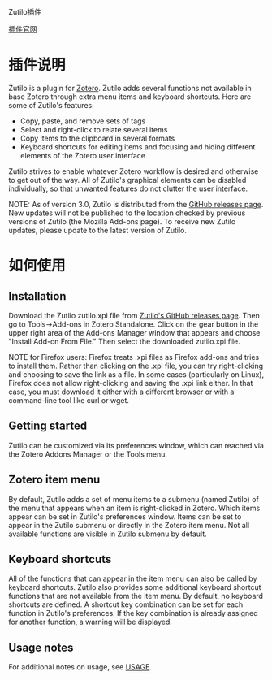Zutilo插件

[插件官网](https://github.com/wshanks/Zutilo)

# 插件说明

Zutilo is a plugin for [Zotero](http://www.zotero.org/). Zutilo adds several functions not available in base Zotero through extra menu items and keyboard shortcuts. Here are some of Zutilo's features:

- Copy, paste, and remove sets of tags
- Select and right-click to relate several items
- Copy items to the clipboard in several formats
- Keyboard shortcuts for editing items and focusing and hiding different elements of the Zotero user interface

Zutilo strives to enable whatever Zotero workflow is desired and otherwise to get out of the way. All of Zutilo's graphical elements can be disabled individually, so that unwanted features do not clutter the user interface.

NOTE: As of version 3.0, Zutilo is distributed from the [GitHub releases page](https://github.com/wshanks/Zutilo/releases). New updates will not be published to the location checked by previous versions of Zutilo (the Mozilla Add-ons page). To receive new Zutilo updates, please update to the latest version of Zutilo.

# 如何使用

## Installation

Download the Zutilo zutilo.xpi file from [Zutilo's GitHub releases page](https://github.com/wshanks/Zutilo/releases). Then go to Tools->Add-ons in Zotero Standalone. Click on the gear button in the upper right area of the Add-ons Manager window that appears and choose "Install Add-on From File." Then select the downloaded zutilo.xpi file.

NOTE for Firefox users: Firefox treats .xpi files as Firefox add-ons and tries to install them. Rather than clicking on the .xpi file, you can try right-clicking and choosing to save the link as a file. In some cases (particularly on Linux), Firefox does not allow right-clicking and saving the .xpi link either. In that case, you must download it either with a different browser or with a command-line tool like curl or wget.

## Getting started

Zutilo can be customized via its preferences window, which can reached via the Zotero Addons Manager or the Tools menu.

## Zotero item menu

By default, Zutilo adds a set of menu items to a submenu (named Zutilo) of the menu that appears when an item is right-clicked in Zotero. Which items appear can be set in Zutilo's preferences window. Items can be set to appear in the Zutilo submenu or directly in the Zotero item menu. Not all available functions are visible in Zutilo submenu by default.

## Keyboard shortcuts

All of the functions that can appear in the item menu can also be called by keyboard shortcuts. Zutilo also provides some additional keyboard shortcut functions that are not available from the item menu. By default, no keyboard shortcuts are defined. A shortcut key combination can be set for each function in Zutilo's preferences. If the key combination is already assigned for another function, a warning will be displayed.

## Usage notes

For additional notes on usage, see [USAGE](https://github.com/wshanks/Zutilo/blob/master/docs/USAGE.md).